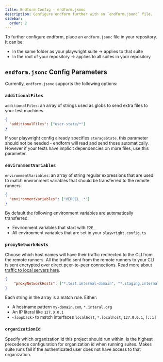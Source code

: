 ```yaml
---
title: Endform Config - endform.jsonc
description: Configure endform further with an `endform.jsonc` file.
sidebar:
  order: 2
---
```


To further configure endform, place an `endform.jsonc` file in your repository. It can be:

- In the same folder as your playwright suite -> applies to that suite
- In the root of your repository -> applies to all suites in your repository

## `endform.jsonc` Config Parameters

Currently, `endform.jsonc` supports the following options:

### `additionalFiles`

`additionalFiles`: an array of strings used as globs to send extra files to your test machines.

```json
{
  "additionalFiles": ["user-state/*"]
}
```

If your playwright config already specifies `storageState`, this parameter should not be needed - endform will read and send those automatically.
However if your tests have implicit dependencies on more files, use this parameter.

### `environmentVariables`

`environmentVariables`: an array of string regular expressions that are used to match environment variables that should be transferred to the remote runners.

```json
{
  "environmentVariables": ["VERCEL_.*"]
}
```

By default the following environment variables are automatically transferred:

- Environment variables that start with `E2E_`
- All environment variables that are set in your `playwright.config.ts`

### `proxyNetworkHosts`

Choose which host names will have their traffic redirected to the CLI from the remote runners.
All the traffic sent from the remote runners to your CLI is sent encrypted over direct peer-to-peer connections. Read more about [traffic to local servers here](/docs/guides/proxy-via-local).

```json
{
    "proxyNetworkHosts": ["*.test.internal-domain", "*.staging.internal-domain", "<loopback>"]
}
```

Each string in the array is a match rule. Either:

- A hostname pattern `my-domain.com`, `*.interal.org`
- An IP literal like `127.0.0.1`
- `<loopback>` to match interfaces `localhost`, `*.localhost`, `127.0.0.1`, `[::1]`


### `organizationId`

Specify which organization id this project should run within. Is the highest precedence configuration for organization id when running suites. Makes suite runs fail if the authenticated user does not have access to that organization.
